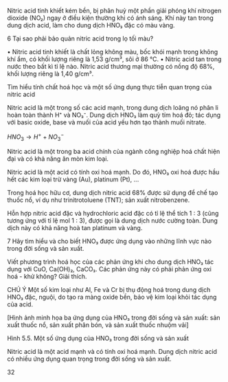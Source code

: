 Nitric acid tinh khiết kém bền, bị phân huỷ một phần giải phóng khí nitrogen dioxide (NO₂) ngay ở điều kiện thường khi có ánh sáng. Khí này tan trong dung dịch acid, làm cho dung dịch HNO₃ đặc có màu vàng.

6 Tại sao phải bảo quản nitric acid trong lọ tối màu?

• Nitric acid tinh khiết là chất lỏng không màu, bốc khói mạnh trong không khí ẩm, có khối lượng riêng là 1,53 g/cm³, sôi ở 86 °C.
• Nitric acid tan trong nước theo bất kì tỉ lệ nào. Nitric acid thương mại thường có nồng độ 68%, khối lượng riêng là 1,40 g/cm³.

Tìm hiểu tính chất hoá học và một số ứng dụng thực tiễn quan trọng của nitric acid

Nitric acid là một trong số các acid mạnh, trong dung dịch loãng nó phân li hoàn toàn thành H⁺ và NO₃⁻. Dung dịch HNO₃ làm quỳ tím hoá đỏ; tác dụng với basic oxide, base và muối của acid yếu hơn tạo thành muối nitrate.

$HNO_3 \rightarrow H^+ + NO_3^-$

Nitric acid là một trong ba acid chính của ngành công nghiệp hoá chất hiện đại và có khả năng ăn mòn kim loại.

Nitric acid là một acid có tính oxi hoá mạnh. Do đó, HNO₃ oxi hoá được hầu hết các kim loại trừ vàng (Au), platinum (Pt), ...

Trong hoá học hữu cơ, dung dịch nitric acid 68% được sử dụng để chế tạo thuốc nổ, ví dụ như trinitrotoluene (TNT); sản xuất nitrobenzene.

Hỗn hợp nitric acid đặc và hydrochloric acid đặc có tỉ lệ thể tích 1 : 3 (cũng tương ứng với tỉ lệ mol 1 : 3), được gọi là dung dịch nước cường toàn. Dung dịch này có khả năng hoà tan platinum và vàng.

7 Hãy tìm hiểu và cho biết HNO₃ được ứng dụng vào những lĩnh vực nào trong đời sống và sản xuất.

Viết phương trình hoá học của các phản ứng khi cho dung dịch HNO₃ tác dụng với CuO, Ca(OH)₂, CaCO₃. Các phản ứng này có phải phản ứng oxi hoá - khử không? Giải thích.

CHÚ Ý
Một số kim loại như Al, Fe và Cr bị thụ động hoá trong dung dịch HNO₃ đặc, nguội, do tạo ra màng oxide bền, bảo vệ kim loại khỏi tác dụng của acid.

[Hình ảnh minh họa ba ứng dụng của HNO₃ trong đời sống và sản xuất: sản xuất thuốc nổ, sản xuất phân bón, và sản xuất thuốc nhuộm vải]

Hình 5.5. Một số ứng dụng của HNO₃ trong đời sống và sản xuất

Nitric acid là một acid mạnh và có tính oxi hoá mạnh. Dung dịch nitric acid có nhiều ứng dụng quan trọng trong đời sống và sản xuất.

32